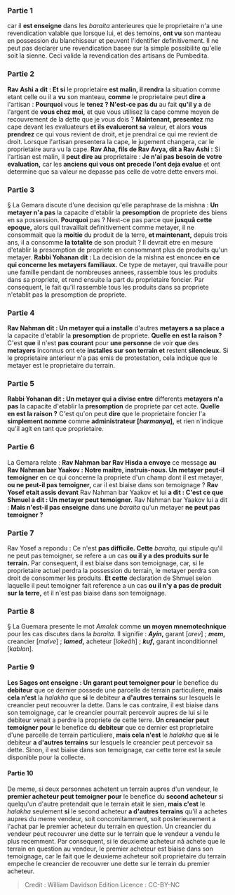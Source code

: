 
### Partie 1
car il <b>est enseigne</b> dans les <i>baraita</i> anterieures que le proprietaire n'a une revendication valable que lorsque lui, et des temoins, <b>ont vu</b> son manteau en possession du blanchisseur et peuvent l'identifier definitivement. Il ne peut pas declarer une revendication basee sur la simple possibilite qu'elle soit la sienne. Ceci valide la revendication des artisans de Pumbedita.

### Partie 2
<b>Rav Ashi a dit : Et si</b> le proprietaire <b>est malin, il rendra</b> la situation comme etant celle ou il a <b>vu</b> son manteau, <b>comme</b> le proprietaire peut <b>dire a</b> l'artisan : <b>Pourquoi</b> vous le <b>tenez ? N'est-ce pas du</b> au fait <b>qu'il y a</b> de l'argent de <b>vous chez moi,</b> et que vous utilisez la cape comme moyen de recouvrement de la dette que je vous dois ? <b>Maintenant, presentez</b> ma cape devant les evaluateurs <b>et ils evalueront sa</b> valeur, et alors <b>vous prendrez</b> ce qui vous revient de droit, et je prendrai</b> ce qui me revient de droit.</b> Lorsque l'artisan presentera la cape, le jugement changera, car le proprietaire aura vu la cape. <b>Rav Aha, fils de Rav Avya, dit a Rav Ashi :</b> Si l'artisan est malin, il <b>peut dire au</b> proprietaire : <b>Je n'ai pas besoin de votre evaluation,</b> car les <b>anciens qui vous ont precede l'ont deja evalue</b> et ont determine que sa valeur ne depasse pas celle de votre dette envers moi.

### Partie 3
§ La Gemara discute d'une decision qu'elle paraphrase de la mishna : <b>Un metayer n'a pas</b> la capacite d'etablir la <b>presomption</b> de propriete des biens en sa possession. <b>Pourquoi</b> pas ? Nest-ce pas parce que <b>jusquâ cette epoque,</b> alors quil travaillait definitivement comme metayer, il ne consommait que la <b>moitie</b> du produit de la terre, <b>et maintenant,</b> depuis trois ans, il a consomme <b>la totalite</b> de son produit ? Il devrait etre en mesure d'etablir la presomption de propriete en consommant plus de produits qu'un metayer. <b>Rabbi Yohanan dit :</b> La decision de la mishna est enoncee <b>en ce qui concerne les metayers familiaux.</b> Ce type de metayer, qui travaille pour une famille pendant de nombreuses annees, rassemble tous les produits dans sa propriete, et rend ensuite la part du proprietaire foncier. Par consequent, le fait qu'il rassemble tous les produits dans sa propriete n'etablit pas la presomption de propriete.

### Partie 4
<b>Rav Nahman dit : Un metayer qui a installe</b> d'autres <b>metayers a sa place a</b> la capacite d'etablir la <b>presomption</b> de propriete. <b>Quelle en est la raison ?</b> C'est <b>que</b> il n'est <b>pas courant</b> pour <b>une personne</b> de voir <b>que</b> des <b>metayers</b> inconnus ont ete <b>installes sur son terrain et</b> restent <b>silencieux.</b> Si le proprietaire anterieur n'a pas emis de protestation, cela indique que le metayer est le proprietaire du terrain.

### Partie 5
<b>Rabbi Yohanan dit : Un metayer qui a divise entre</b> differents <b>metayers n'a pas</b> la capacite d'etablir la <b>presomption</b> de propriete par cet acte. <b>Quelle en est la raison ?</b> C'est qu'on peut <b>dire</b> que le proprietaire foncier l'a <b>simplement nomme</b> comme <b>administrateur [<i>harmanya</i>],</b> et rien n'indique qu'il agit en tant que proprietaire.

### Partie 6
La Gemara relate : <b>Rav Nahman bar Rav Hisda a envoye</b> ce message <b>au Rav Nahman bar Yaakov : Notre maitre, instruis-nous. Un metayer peut-il temoigner</b> en ce qui concerne la propriete d'un champ dont il est metayer, <b>ou ne peut-il pas temoigner,</b> car il est biaise dans son temoignage ? <b>Rav Yosef etait assis devant</b> Rav Nahman bar Yaakov et lui <b>a dit : C'est ce que Shmuel a dit : Un metayer peut temoigner.</b> Rav Nahman bar Yaakov lui a dit : <b>Mais n'est-il pas enseigne</b> dans une <i>baraita</i> qu'un metayer <b>ne peut pas temoigner ?</b>

### Partie 7
Rav Yosef a repondu : Ce n'est <b>pas difficile. Cette</b> <i>baraita</i>, qui stipule qu'il ne peut pas temoigner, se refere a un cas <b>ou il y a des produits sur le terrain.</b> Par consequent, il est biaise dans son temoignage, car, si le proprietaire actuel perdra la possession du terrain, le metayer perdra son droit de consommer les produits. <b>Et cette</b> declaration de Shmuel selon laquelle il peut temoigner fait reference a un cas <b>ou il n'y a pas de produit sur la terre,</b> et il n'est pas biaise dans son temoignage.

### Partie 8
§ La Guemara presente le mot <i>Amalek</i> comme <b>un moyen mnemotechnique</b> pour les cas discutes dans la <i>baraita</i>. Il signifie : <b><i>Ayin</i>,</b> garant [<i>arev</i>] ; <b><i>mem</i>,</b> creancier [<i>malve</i>] ; <b><i>lamed</i>,</b> acheteur [<i>lokeâh</i>] ; <b><i>kuf</i>,</b> garant inconditionnel [<i>kablan</i>].

### Partie 9
<b>Les Sages ont enseigne : Un garant peut temoigner pour</b> le benefice du <b>debiteur</b> que ce dernier possede une parcelle de terrain particuliere, <b>mais cela n'est</b> la <i>halakha</i> que <b>si</b> le debiteur <b>a d'autres terrains</b> sur lesquels le creancier peut recouvrer la dette. Dans le cas contraire, il est biaise dans son temoignage, car le creancier pourrait percevoir aupres de lui si le debiteur venait a perdre la propriete de cette terre. <b>Un creancier peut temoigner pour</b> le benefice du <b>debiteur</b> que ce dernier est proprietaire d'une parcelle de terrain particuliere, <b>mais cela n'est</b> le <i>halakha</i> que <b>si</b> le debiteur <b>a d'autres terrains</b> sur lesquels le creancier peut percevoir sa dette. Sinon, il est biaise dans son temoignage, car cette terre est la seule disponible pour la collecte.

#### Partie 10
De meme, si deux personnes achetent un terrain aupres d'un vendeur, le <b>premier acheteur peut temoigner pour</b> le benefice du <b>second acheteur</b> si quelqu'un d'autre pretendait que le terrain etait le sien, <b>mais c'est</b> le <i>halakha</i> seulement <b>si</b> le second acheteur <b>a d'autres terrains</b> qu'il a achetes aupres du meme vendeur, soit concomitamment, soit posterieurement a l'achat par le premier acheteur du terrain en question. Un creancier du vendeur peut recouvrer une dette sur le terrain que le vendeur a vendu le plus recemment. Par consequent, si le deuxieme acheteur nâ achete que le terrain en question au vendeur, le premier acheteur est biaise dans son temoignage, car le fait que le deuxieme acheteur soit proprietaire du terrain empeche le creancier de recouvrer une dette sur le terrain du premier acheteur.

>Credit : William Davidson Edition
>Licence : CC-BY-NC